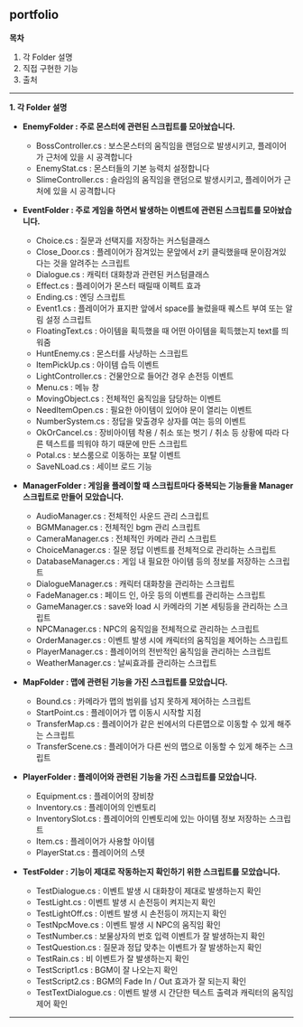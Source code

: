 ## portfolio

**목차**
1. 각 Folder 설명
2. 직접 구현한 기능
3. 출처
---

**1. 각 Folder 설명**

* **EnemyFolder : 주로 몬스터에 관련된 스크립트를 모아놨습니다.**

  * BossController.cs : 보스몬스터의 움직임을 랜덤으로 발생시키고, 플레이어가 근처에 있을 시 공격합니다
  * EnemyStat.cs : 몬스터들의 기본 능력치 설정합니다
  * SlimeController.cs : 슬라임의 움직임을 랜덤으로 발생시키고, 플레이어가 근처에 있을 시 공격합니다
* **EventFolder : 주로 게임을 하면서 발생하는 이벤트에 관련된 스크립트를 모아놨습니다.**
  * Choice.cs : 질문과 선택지를 저장하는 커스텀클래스
  * Close_Door.cs : 플레이어가 잠겨있는 문앞에서 z키 클릭했을때 문이잠겨있다는 것을 알려주는 스크립트
  * Dialogue.cs : 캐릭터 대화창과 관련된 커스텀클래스
  * Effect.cs : 플레이어가 몬스터 때릴때 이펙트 효과
  * Ending.cs : 엔딩 스크립트
  * Event1.cs : 플레이어가 표지판 앞에서 space를 눌렀을때 퀘스트 부여 또는 알림 설정 스크립트
  * FloatingText.cs : 아이템을 획득했을 때 어떤 아이템을 획득했는지 text를 띄워줌
  * HuntEnemy.cs : 몬스터를 사냥하는 스크립트
  * ItemPickUp.cs : 아이템 습득 이벤트
  * LightController.cs : 건물안으로 들어간 경우 손전등 이벤트
  * Menu.cs : 메뉴 창
  * MovingObject.cs : 전체적인 움직임을 담당하는 이벤트
  * NeedItemOpen.cs : 필요한 아이템이 있어야 문이 열리는 이벤트
  * NumberSystem.cs : 정답을 맞출경우 상자를 여는 등의 이벤트
  * OkOrCancel.cs : 장비아이템 착용 / 취소 또는 벗기 / 취소 등 상황에 따라 다른 텍스트를 띄워야 하기 때문에 만든 스크립트
  * Potal.cs : 보스룸으로 이동하는 포탈 이벤트
  * SaveNLoad.cs : 세이브 로드 기능
* **ManagerFolder : 게임을 플레이할 때 스크립트마다 중복되는 기능들을 Manager 스크립트로 만들어 모았습니다.**
  * AudioManager.cs : 전체적인 사운드 관리 스크립트
  * BGMManager.cs : 전체적인 bgm 관리 스크립트
  * CameraManager.cs : 전체적인 카메라 관리 스크립트
  * ChoiceManager.cs : 질문 정답 이벤트를 전체적으로 관리하는 스크립트
  * DatabaseManager.cs : 게임 내 필요한 아이템 등의 정보를 저장하는 스크립트
  * DialogueManager.cs : 캐릭터 대화창을 관리하는 스크립트
  * FadeManager.cs : 페이드 인, 아웃 등의 이벤트를 관리하는 스크립트
  * GameManager.cs : save와 load 시 카메라의 기본 세팅등을 관리하는 스크립트
  * NPCManager.cs : NPC의 움직임을 전체적으로 관리하는 스크립트
  * OrderManager.cs : 이벤트 발생 시에 캐릭터의 움직임을 제어하는 스크립트
  * PlayerManager.cs : 플레이어의 전반적인 움직임을 관리하는 스크립트
  * WeatherManager.cs : 날씨효과를 관리하는 스크립트
* **MapFolder : 맵에 관련된 기능을 가진 스크립트를 모았습니다.**
  * Bound.cs : 카메라가 맵의 범위를 넘지 못하게 제어하는 스크립트
  * StartPoint.cs : 플레이어가 맵 이동시 시작할 지점
  * TransferMap.cs : 플레이어가 같은 씬에서의 다른맵으로 이동할 수 있게 해주는 스크립트
  * TransferScene.cs : 플레이어가 다른 씬의 맵으로 이동할 수 있게 해주는 스크립트
* **PlayerFolder : 플레이어와 관련된 기능을 가진 스크립트를 모았습니다.**
  * Equipment.cs : 플레이어의 장비창
  * Inventory.cs : 플레이어의 인벤토리
  * InventorySlot.cs : 플레이어의 인벤토리에 있는 아이템 정보 저장하는 스크립트
  * Item.cs : 플레이어가 사용할 아이템
  * PlayerStat.cs : 플레이어의 스텟
* **TestFolder : 기능이 제대로 작동하는지 확인하기 위한 스크립트를 모았습니다.**
  * TestDialogue.cs : 이벤트 발생 시 대화창이 제대로 발생하는지 확인
  * TestLight.cs : 이벤트 발생 시 손전등이 켜지는지 확인 
  * TestLightOff.cs : 이벤트 발생 시 손전등이 꺼지는지 확인
  * TestNpcMove.cs : 이벤트 발생 시 NPC의 움직임 확인
  * TestNumber.cs : 보물상자의 번호 입력 이벤트가 잘 발생하는지 확인
  * TestQuestion.cs : 질문과 정답 맞추는 이벤트가 잘 발생하는지 확인
  * TestRain.cs : 비 이벤트가 잘 발생하는지 확인
  * TestScript1.cs : BGM이 잘 나오는지 확인
  * TestScript2.cs : BGM의 Fade In / Out 효과가 잘 되는지 확인
  * TestTextDialogue.cs : 이벤트 발생 시 간단한 텍스트 출력과 캐릭터의 움직임 제어 확인
---

  
  
  
  




